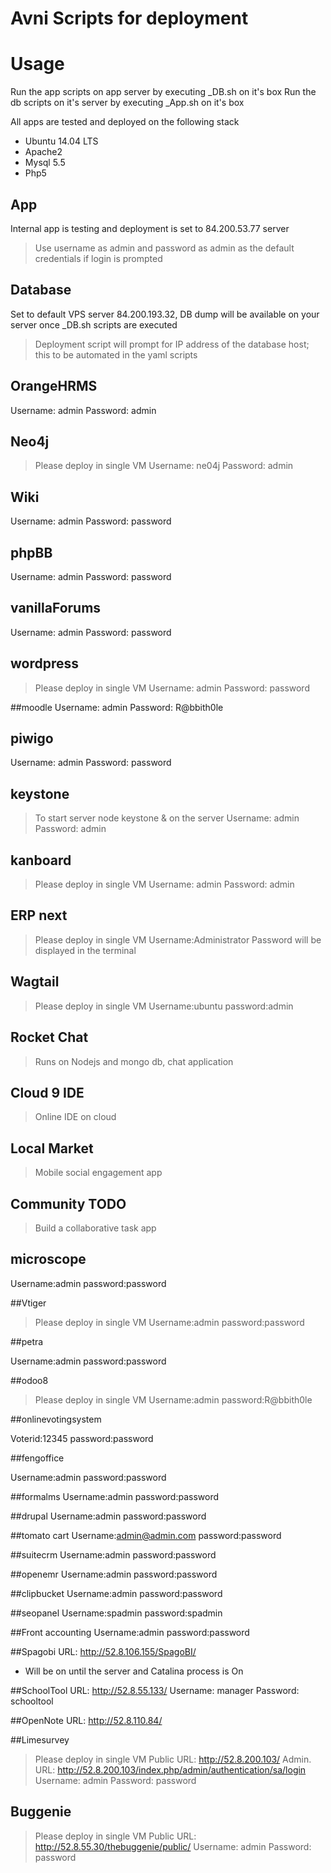 # Avni Scripts for deployment

# Usage
Run the app scripts on app server by executing <App Name>_DB.sh on it's box
Run the db scripts on it's server by executing <App Name>_App.sh on it's box

All apps are tested and deployed on the following stack
* Ubuntu 14.04 LTS
* Apache2
* Mysql 5.5
* Php5

## App
Internal app is testing and deployment is set to 84.200.53.77 server
> Use username as admin and password as admin as the default credentials if login is prompted

## Database
Set to default VPS server 84.200.193.32, DB dump will be available on your server once <App Name>_DB.sh scripts are executed

> Deployment script will prompt for IP address of the database host; this to be automated in the yaml scripts

## OrangeHRMS
Username: admin
Password: admin

## Neo4j
> Please deploy in single VM
Username: ne04j
Password: admin

## Wiki
Username: admin
Password: password

## phpBB
Username: admin
Password: password

## vanillaForums
Username: admin
Password: password

## wordpress
> Please deploy in single VM
Username: admin
Password: password

##moodle
Username: admin
Password: R@bbith0le

## piwigo
Username: admin
Password: password


## keystone
> To start server node keystone & on the server
Username: admin
Password: admin

## kanboard
> Please deploy in single VM
Username: admin
Password: admin

## ERP next
> Please deploy in single VM
Username:Administrator
Password will be displayed in the terminal

## Wagtail
> Please deploy in single VM
Username:ubuntu
password:admin

## Rocket Chat
> Runs on Nodejs and mongo db, chat application

## Cloud 9 IDE
> Online IDE on cloud

## Local Market
> Mobile social engagement app

## Community TODO
> Build a collaborative task app

## microscope

Username:admin
password:password

##Vtiger
> Please deploy in single VM
Username:admin
password:password

##petra

Username:admin
password:password

##odoo8
> Please deploy in single VM
Username:admin
password:R@bbith0le

##onlinevotingsystem

Voterid:12345
password:password

##fengoffice

Username:admin
password:password

##formalms
Username:admin
password:password

##drupal
Username:admin
password:password

##tomato cart
Username:admin@admin.com
password:password

##suitecrm
Username:admin
password:password

##openemr
Username:admin
password:password

##clipbucket
Username:admin
password:password

##seopanel
Username:spadmin
password:spadmin

##Front accounting
Username:admin
password:password

##Spagobi
URL: http://52.8.106.155/SpagoBI/
* Will be on until the server and Catalina process is On

##SchoolTool
URL: http://52.8.55.133/
Username: manager
Password: schooltool

##OpenNote
URL: http://52.8.110.84/

##Limesurvey
> Please deploy in single VM
Public URL: http://52.8.200.103/
Admin. URL: http://52.8.200.103/index.php/admin/authentication/sa/login
Username: admin
Password: password

## Buggenie
> Please deploy in single VM
Public URL: http://52.8.55.30/thebuggenie/public/
Username: admin
Password: password


